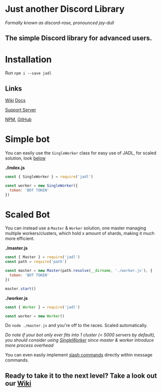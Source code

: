 # Just another Discord Library
*Formally known as discord-rose, pronounced jay-dull*

## The simple Discord library for advanced users.

# Installation

Run `npm i --save jadl`

## Links

[Wiki](https://github.com/jpbberry/jadl/wiki) [Docs](https://jadl.js.org)

[Support Server](https://discord.gg/EdpA6qRHhs)

[NPM](https://npmjs.com/package/jadl), [GitHub](https://github.com/jpbberry/jadl)

# Simple bot

You can easily use the `SingleWorker` class for easy use of JADL, for scaled solution, look [below](#scaled-bot)

**./index.js**
```js
const { SingleWorker } = require('jadl')

const worker = new SingleWorker({
  token: 'BOT TOKEN'
})
```

# Scaled Bot

You can instead use a `Master` & `Worker` solution, one master managing multiple workers/clusters, which hold x amount of shards, making it much more efficient.

**./master.js**
```js
const { Master } = require('jadl')
const path = require('path')

const master = new Master(path.resolve(__dirname, './worker.js'), {
  token: 'BOT TOKEN'
})

master.start()
```

**./worker.js**
```js
const { Worker } = require('jadl')

const worker = new Worker()
```
Do `node ./master.js` and you're off to the races. Scaled automatically.

*Do note if your bot only ever fits into 1 cluster (< 5000 servers by default), you should consider using [SingleWorker](#simple-bot) since master & worker introduce more process overhead*


You can even easily implement [slash commands](https://github.com/jpbberry/jadl/wiki/Slash-Commands) directly within message commands.

## Ready to take it to the next level? Take a look out our [Wiki](https://github.com/jpbberry/jadl/wiki)
